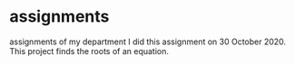 # assignments
assignments of my department
I did this assignment on 30 October 2020.
This project finds the roots of an equation.
